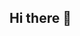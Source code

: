 ## Hi there 👋
<!--
[![NeonBlaze101's GitHub stats](https://github-readme-stats.vercel.app/api?username=NeonBlaze101)](https://github.com/anuraghazra/github-readme-stats)  
[![Top Langs](https://github-readme-stats.vercel.app/api/top-langs/?username=NeonBlaze101)](https://github.com/anuraghazra/github-readme-stats)

**NeonBlaze101/NeonBlaze101** is a ✨ _special_ ✨ repository because its `README.md` (this file) appears on your GitHub profile.

Here are some ideas to get you started:

- 🔭 I’m currently working on ...
- 🌱 I’m currently learning ...
- 👯 I’m looking to collaborate on ...
- 🤔 I’m looking for help with ...
- 💬 Ask me about ...
- 📫 How to reach me: ...
- 😄 Pronouns: ...
- ⚡ Fun fact: ...
-->
